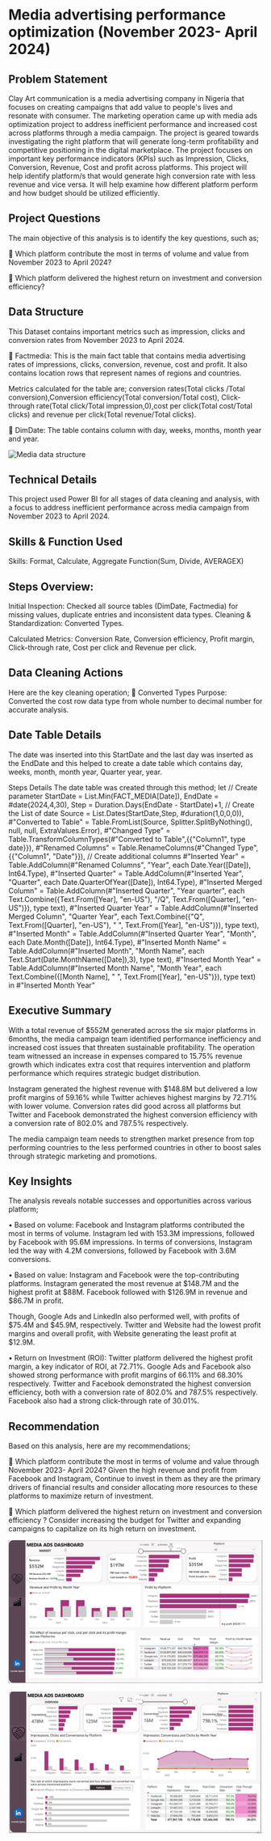 # Media advertising performance optimization (November 2023- April 2024)
## Problem Statement
Clay Art communication is a media advertising company in Nigeria that focuses on creating campaigns that add value to people's lives and resonate with consumer. The marketing operation came up with media ads optimization project to address inefficient performance and increased cost across platforms through a media campaign. The project is geared towards investigating the right platform that will generate long-term profitability and competitive positioning in the digital marketplace. 
The project focuses on important key performance indicators (KPIs) such as Impression, Clicks, Conversion, Revenue, Cost and profit across platforms. 
This project will help identify platform/s that would generate high conversion rate with less revenue and vice versa. It will help examine how different platform perform and how budget should be utilized efficiently.


## Project Questions
The main objective of this analysis is to identify the key questions, such as;

	Which platform contribute the most in terms of volume and value from November 2023 to April 2024?

	Which platform delivered the highest return on investment and conversion efficiency?


## Data Structure 
This Dataset contains important metrics such as impression, clicks and conversion rates from November 2023 to April 2024. 
 
	Factmedia: This is the main fact table that contains media advertising rates of impressions, clicks, conversion, revenue, cost and profit. It also contains location rows that represent names of regions and countries.

Metrics calculated for the table are; conversion rates(Total clicks /Total conversion),Conversion efficiency(Total conversion/Total cost), Click-through rate(Total click/Total impression,0),cost per click(Total cost/Total clicks) and revenue per click(Total revenue/Total clicks).

	DimDate: The table contains column with day, weeks, months, month year and year.

![Media data structure](https://github.com/laur196/Media-advertising-performance-optimization-November-2023--April-2024-/blob/main/Untitled%20(1).png)

## Technical Details 
This project used Power BI for all stages of data cleaning and analysis, with a focus to address inefficient performance across media campaign from November 2023 to April 2024.

## Skills & Function Used 
Skills: Format, Calculate, Aggregate Function(Sum, Divide, AVERAGEX)

## Steps Overview:

Initial Inspection: Checked all source tables (DimDate, Factmedia) for missing values, duplicate entries and inconsistent data types.
Cleaning & Standardization: Converted Types.

Calculated Metrics: Conversion Rate, Conversion efficiency, Profit margin, Click-through rate, Cost per click and Revenue per click.

## Data Cleaning Actions
Here are the key cleaning operation;
	Converted Types
Purpose: Converted the cost row data type from whole number to decimal number for accurate analysis.

## Date Table Details 
The date was inserted into this StartDate and the last day was inserted as the EndDate and this helped to create a date table which contains day, weeks, month, month year, Quarter year, year. 

Steps Details 
The date table was created through this method;
let 
// Create parameter 
    StartDate = List.Min(FACT_MEDIA[Date]),
    EndDate = #date(2024,4,30),
    Step = Duration.Days(EndDate - StartDate)+1, 
// Create the List of date
    Source = List.Dates(StartDate,Step, #duration(1,0,0,0)), 
    #"Converted to Table" = Table.FromList(Source, Splitter.SplitByNothing(), null, null, ExtraValues.Error),
    #"Changed Type" = Table.TransformColumnTypes(#"Converted to Table",{{"Column1", type date}}),
    #"Renamed Columns" = Table.RenameColumns(#"Changed Type",{{"Column1", "Date"}}),
// Create additional columns 
    #"Inserted Year" = Table.AddColumn(#"Renamed Columns", "Year", each Date.Year([Date]), Int64.Type),
    #"Inserted Quarter" = Table.AddColumn(#"Inserted Year", "Quarter", each Date.QuarterOfYear([Date]), Int64.Type),
    #"Inserted Merged Column" = Table.AddColumn(#"Inserted Quarter", "Year quarter", each Text.Combine({Text.From([Year], "en-US"), "/Q", Text.From([Quarter], "en-US")}), type text),
    #"Inserted Quarter Year" = Table.AddColumn(#"Inserted Merged Column", "Quarter Year", each Text.Combine({"Q", Text.From([Quarter], "en-US"), " ", Text.From([Year], "en-US")}), type text), 
    #"Inserted Month" = Table.AddColumn(#"Inserted Quarter Year", "Month", each Date.Month([Date]), Int64.Type),
    #"Inserted Month Name" = Table.AddColumn(#"Inserted Month", "Month Name", each Text.Start(Date.MonthName([Date]),3), type text),
    #"Inserted Month Year" = Table.AddColumn(#"Inserted Month Name", "Month Year", each Text.Combine({[Month Name], " ", Text.From([Year], "en-US")}), type text)
in
    #"Inserted Month Year"

## Executive Summary

With a total revenue of $552M generated across the six major platforms in 6months, the media campaign team identified performance inefficiency and increased cost issues that threaten sustainable profitability. The operation team witnessed an increase in expenses compared to 15.75% revenue growth which indicates extra cost that requires intervention and platform performance which requires strategic budget distribution.

Instagram generated the highest revenue with $148.8M but delivered a low profit margins of 59.16% while Twitter achieves highest margins by 72.71% with lower volume. Conversion rates did good across all platforms but Twitter and Facebook demonstrated the highest conversion efficiency with a conversion rate of 802.0% and 787.5% respectively. 

The media campaign team needs to strengthen market presence from top performing countries to the less performed countries in other to boost sales through strategic marketing and promotions.

## Key Insights
The analysis reveals notable successes and opportunities across various platform;

•	Based on volume: Facebook and Instagram platforms contributed the most in terms of volume. Instagram led with 153.3M impressions, followed by Facebook with 95.6M impressions. In terms of conversions, Instagram led the way with 4.2M conversions, followed by Facebook with 3.6M conversions.

•	Based on value: Instagram and Facebook were the top-contributing platforms. Instagram generated the most revenue at $148.7M and the highest profit at $88M. Facebook followed with $126.9M in revenue and $86.7M in profit.

Though, Google Ads and LinkedIn also performed well, with profits of $75.4M and $45.9M, respectively. Twitter and Website had the lowest profit margins and overall profit, with Website generating the least profit at $12.9M.

•	Return on Investment (ROI): Twitter platform delivered the highest profit margin, a key indicator of ROI, at 72.71%. Google Ads and Facebook also showed strong performance with profit margins of 66.11% and 68.30% respectively. Twitter and Facebook demonstrated the highest conversion efficiency, both with a conversion rate of 802.0% and 787.5% respectively. Facebook also had a strong click-through rate of 30.01%.

## Recommendation 
Based on this analysis, here are my recommendations;

	Which platform contribute the most in terms of volume and value through November 2023- April 2024?
Given the high revenue and profit from Facebook and Instagram, Continue to invest in them as they are the primary drivers of financial results and consider allocating more resources to these platforms to maximize return of investment.

	Which platform delivered the highest return on investment and conversion efficiency ?
Consider increasing the budget for Twitter  and expanding campaigns to capitalize on its high return on investment.

![Media Dashboard](https://github.com/laur196/Data-Analyst-Project-/blob/main/Media%20advertising%20performance%20optimization.JPG)

![Media Dashbord](https://github.com/laur196/Data-Analyst-Project-/blob/main/Media%20advertising%20performance%20optimization%201.JPG)
